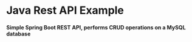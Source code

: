 # Java Rest API Example
#### Simple Spring Boot REST API, performs CRUD operations on a MySQL database
